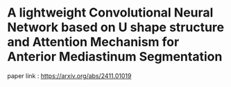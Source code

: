 # A lightweight Convolutional Neural Network based on U shape structure and Attention Mechanism for Anterior Mediastinum Segmentation
paper link : https://arxiv.org/abs/2411.01019
